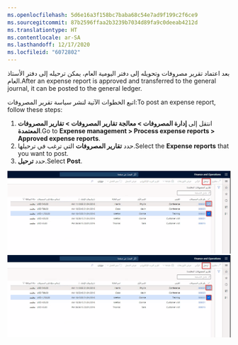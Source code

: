 ```yaml
---
ms.openlocfilehash: 5d6e16a3f158bc7baba68c54e7ad9f199c2f6ce9
ms.sourcegitcommit: 87b2596ffaa2b3239b7034d89fa9c0deeab4212d
ms.translationtype: HT
ms.contentlocale: ar-SA
ms.lasthandoff: 12/17/2020
ms.locfileid: "6072802"
---
```

<span data-ttu-id="6b168-101">بعد اعتماد تقرير مصروفات وتحويله إلى دفتر اليومية العام، يمكن ترحيله إلى دفتر الأستاذ العام.</span><span class="sxs-lookup"><span data-stu-id="6b168-101">After an expense report is approved and transferred to the general journal, it can be posted to the general ledger.</span></span> 

<span data-ttu-id="6b168-102">اتبع الخطوات الآتية لنشر سياسة تقرير المصروفات:</span><span class="sxs-lookup"><span data-stu-id="6b168-102">To post an expense report, follow these steps:</span></span>

1.  <span data-ttu-id="6b168-103">انتقل إلى **إدارة المصروفات > معالجة تقارير المصروفات > تقارير المصروفات المعتمدة**.</span><span class="sxs-lookup"><span data-stu-id="6b168-103">Go to **Expense management > Process expense reports > Approved expense reports**.</span></span>
2.  <span data-ttu-id="6b168-104">حدد **تقارير المصروفات** التي ترغب في ترحيلها.</span><span class="sxs-lookup"><span data-stu-id="6b168-104">Select the **Expense reports** that you want to post.</span></span>
3.  <span data-ttu-id="6b168-105">حدد **ترحيل**.</span><span class="sxs-lookup"><span data-stu-id="6b168-105">Select **Post**.</span></span>

<span data-ttu-id="6b168-106">[  ![ لقطة شاشة لصفحة تقارير المصروفات المعتمدة.](../media/post-expenses-ssm.png)](../media/post-expenses-ssm.png#lightbox)</span><span class="sxs-lookup"><span data-stu-id="6b168-106">[ ![Screenshot of the Approved expense reports page.](../media/post-expenses-ssm.png)](../media/post-expenses-ssm.png#lightbox)</span></span>
